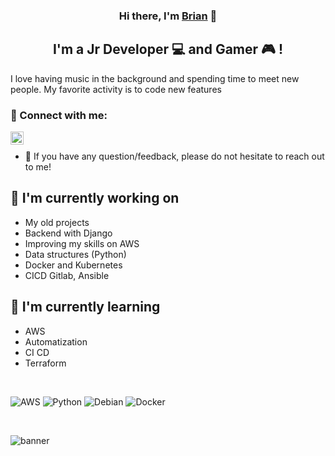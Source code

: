 <h3 align="center">
Hi there, I'm <a href="https://stackoverflow.com/users/11844178/brian" target="_blank" rel="noreferrer">Brian</a> 👋
</h3>

<h2 align="center">
I'm a Jr Developer 💻  and Gamer 🎮 !
</h2> 

 I love having music in the background and spending time to meet new people. My favorite activity is to code new features
### 🤝 Connect with me:

<a href="www.linkedin.com/in/guillermo-muñoz-a042641a5"><img align="left" src="https://raw.githubusercontent.com/yushi1007/yushi1007/main/images/linkedin.svg" alt="Yu Shi | LinkedIn" width="21px"/></a>
</br>
- 💬 If you have any question/feedback, please do not hesitate to reach out to me!

## 🔭 I'm currently working on

- My old projects
- Backend with Django 
- Improving my skills on AWS
- Data structures (Python)
- Docker and Kubernetes 
- CICD Gitlab, Ansible

## 🌱 I'm currently learning

- AWS
- Automatization
- CI CD 
- Terraform 


</br>

![AWS](https://img.shields.io/badge/AWS-%23FF9900.svg?style=for-the-badge&logo=amazon-aws&logoColor=white)
![Python](https://img.shields.io/badge/python-3670A0?style=for-the-badge&logo=python&logoColor=ffdd54)
![Debian](https://img.shields.io/badge/Debian-D70A53?style=for-the-badge&logo=debian&logoColor=white)
![Docker](https://img.shields.io/badge/docker-%230db7ed.svg?style=for-the-badge&logo=docker&logoColor=white)


</br>

![banner](https://user-images.githubusercontent.com/56310095/156698159-46ed5824-1612-48d2-850d-277896a3fedf.png)
